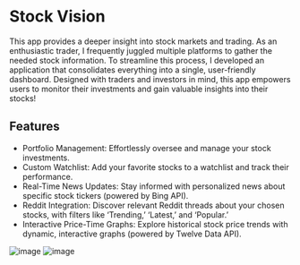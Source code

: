 # Stock Vision
This app provides a deeper insight into stock markets and trading. As an enthusiastic trader, I frequently juggled multiple platforms to gather the needed stock information. To streamline this process, I developed an application that consolidates everything into a single, user-friendly dashboard. Designed with traders and investors in mind, this app empowers users to monitor their investments and gain valuable insights into their stocks! 

## Features
- Portfolio Management: Effortlessly oversee and manage your stock investments.
- Custom Watchlist: Add your favorite stocks to a watchlist and track their performance.
- Real-Time News Updates: Stay informed with personalized news about specific stock tickers (powered by Bing API).
- Reddit Integration: Discover relevant Reddit threads about your chosen stocks, with filters like ‘Trending,’ ‘Latest,’ and ‘Popular.’
- Interactive Price-Time Graphs: Explore historical stock price trends with dynamic, interactive graphs (powered by Twelve Data API).

![image](https://github.com/user-attachments/assets/c66eed0a-315a-470c-b6ee-931e38821679)
![image](https://github.com/user-attachments/assets/e08e9e1a-ebaa-49f3-9f5f-38d0cd7a2d64)




